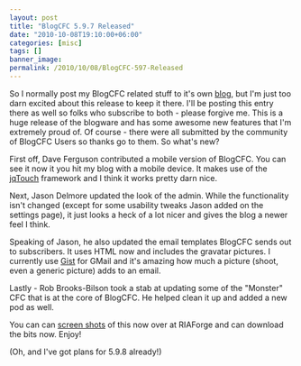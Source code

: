```yaml
---
layout: post
title: "BlogCFC 5.9.7 Released"
date: "2010-10-08T19:10:00+06:00"
categories: [misc]
tags: []
banner_image: 
permalink: /2010/10/08/BlogCFC-597-Released
---
```


So I normally post my BlogCFC related stuff to it's own <a href="http://news.blogcfc.com">blog</a>, but I'm just too darn excited about this release to keep it there. I'll be posting this entry there as well so folks who subscribe to both - please forgive me. This is a huge release of the blogware and has some awesome new features that I'm extremely proud of. Of course - there were all submitted by the community of BlogCFC Users so thanks go to them. So what's new?

First off, Dave Ferguson contributed a mobile version of BlogCFC. You can see it now it you hit my blog with a mobile device. It makes use of the <a href="http://jqtouch.com">jqTouch</a> framework and I think it works pretty darn nice.

Next, Jason Delmore updated the look of the admin. While the functionality isn't changed (except for some usability tweaks Jason added on the settings page), it just looks a heck of a lot nicer and gives the blog a newer feel I think. 

Speaking of Jason, he also updated the email templates BlogCFC sends out to subscribers. It uses HTML now and includes the gravatar pictures. I currently use <a href="http://gist.com">Gist</a> for GMail and it's amazing how much a picture (shoot, even a generic picture) adds to an email. 

Lastly - Rob Brooks-Bilson took a stab at updating some of the "Monster" CFC that is at the core of BlogCFC. He helped clean it up and added a new pod as well.

You can can <a href="http://blogcfc.riaforge.org/index.cfm?event=page.projectscreenshots">screen shots</a> of this now over at RIAForge and can download the bits now. Enjoy! 

(Oh, and I've got plans for 5.9.8 already!)